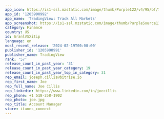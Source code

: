 ```yaml
---
app_icon: https://is1-ssl.mzstatic.com/image/thumb/Purple122/v4/95/bf/78/95bf7853-5c3b-a0e2-0957-9e3ad118fea5/AppIcon-0-0-1x_U007emarketing-0-7-0-0-0-0-85-220.png/1024x1024bb.png
app_id: '1205990992'
app_name: 'TradingView: Track All Markets'
app_screenshot: https://is1-ssl.mzstatic.com/image/thumb/PurpleSource116/v4/4f/04/bf/4f04bf5a-8e99-a647-6b30-d4dec5c1ab87/a0d2b8c2-0420-468c-8b32-3aa49b56d23f_1.png/1242x2688bb.png
category: Finance
country: US
id: GranlVSXitip
language: en
most_recent_release: '2024-02-19T00:00:00'
publisher_id: '1205990991'
publisher_name: TradingView
rank: '57'
release_count_in_past_year: '31'
release_count_in_past_year_category: 19
release_count_in_past_year_top_in_category: 31
rep_email: joseph.cillis@bitrise.io
rep_first_name: Joe
rep_full_name: Joe Cillis
rep_linkedin: https://www.linkedin.com/in/joecillis
rep_phone: +1 518-258-1902
rep_photo: joe.jpg
rep_title: Account Manager
store: itunes_connect
---
```

